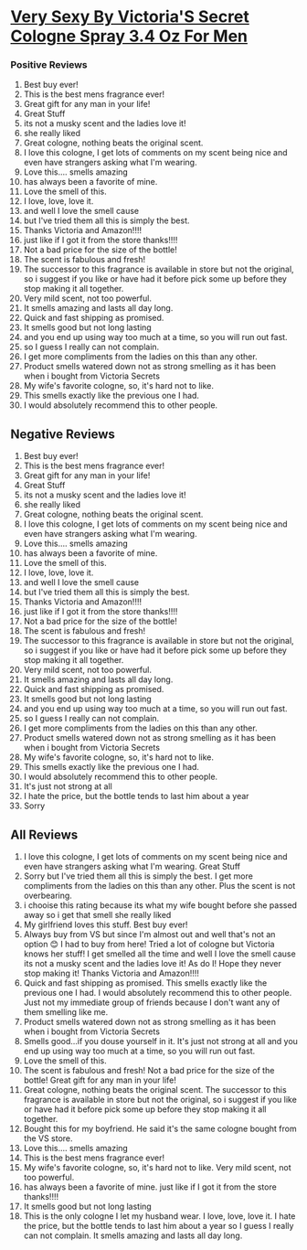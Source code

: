 # [Very Sexy By Victoria&#x27;S Secret Cologne Spray 3.4 Oz For Men](https://products.checkmycream.com/products/Very-Sexy-By-Victoria&#x27;S-Secret-Cologne-Spray-3.4-Oz-For-Men.html)

### Positive Reviews

<ol>
      <li>Best buy ever!</li>
      <li>This is the best mens fragrance ever!</li>
      <li>Great gift for any man in your life!</li>
      <li>Great Stuff</li>
      <li>its not a musky scent and the ladies love it!</li>
      <li>she really liked</li>
      <li>Great cologne, nothing beats the original scent.</li>
      <li>I love this cologne, I get lots of comments on my scent being nice and even have strangers asking what I&#x27;m wearing.</li>
      <li>Love this.... smells amazing</li>
      <li>has always been a favorite of mine.</li>
      <li>Love the smell of this.</li>
      <li>I love, love, love it.</li>
      <li>and well I love the smell cause</li>
      <li>but I&#x27;ve tried them all this is simply the best.</li>
      <li>Thanks Victoria and Amazon!!!!</li>
      <li>just like if I got it from the store thanks!!!!</li>
      <li>Not a bad price for the size of the bottle!</li>
      <li>The scent is fabulous and fresh!</li>
      <li>The successor to this fragrance is available in store but not the original, so i suggest if you like or have had it before pick some up before they stop making it all together.</li>
      <li>Very mild scent, not too powerful.</li>
      <li>It smells amazing and lasts all day long.</li>
      <li>Quick and fast shipping as promised.</li>
      <li>It smells good but not long lasting</li>
      <li>and you end up using way too much at a time, so you will run out fast.</li>
      <li>so I guess I really can not complain.</li>
      <li>I get more compliments from the ladies on this than any other.</li>
      <li>Product smells watered down not as strong smelling as it has been when i bought from Victoria Secrets</li>
      <li>My wife&#x27;s favorite cologne, so, it&#x27;s hard not to like.  </li>
      <li>This smells exactly like the previous one I had.</li>
      <li>I would absolutely recommend this to other people.</li>
</ol>


<h2>Negative Reviews</h2>
<ol>
<li> Best buy ever!</li>
<li> This is the best mens fragrance ever!</li>
<li> Great gift for any man in your life!</li>
<li> Great Stuff</li>
<li> its not a musky scent and the ladies love it!</li>
<li> she really liked</li>
<li> Great cologne, nothing beats the original scent.</li>
<li> I love this cologne, I get lots of comments on my scent being nice and even have strangers asking what I&#x27;m wearing.</li>
<li> Love this.... smells amazing</li>
<li> has always been a favorite of mine.</li>
<li> Love the smell of this.</li>
<li> I love, love, love it.</li>
<li> and well I love the smell cause</li>
<li> but I&#x27;ve tried them all this is simply the best.</li>
<li> Thanks Victoria and Amazon!!!!</li>
<li> just like if I got it from the store thanks!!!!</li>
<li> Not a bad price for the size of the bottle!</li>
<li> The scent is fabulous and fresh!</li>
<li> The successor to this fragrance is available in store but not the original, so i suggest if you like or have had it before pick some up before they stop making it all together.</li>
<li> Very mild scent, not too powerful.</li>
<li> It smells amazing and lasts all day long.</li>
<li> Quick and fast shipping as promised.</li>
<li> It smells good but not long lasting</li>
<li> and you end up using way too much at a time, so you will run out fast.</li>
<li> so I guess I really can not complain.</li>
<li> I get more compliments from the ladies on this than any other.</li>
<li> Product smells watered down not as strong smelling as it has been when i bought from Victoria Secrets</li>
<li> My wife&#x27;s favorite cologne, so, it&#x27;s hard not to like.  </li>
<li> This smells exactly like the previous one I had.</li>
<li> I would absolutely recommend this to other people.</li>
<li> It&#x27;s just not strong at all</li>
<li> I hate the price, but the bottle tends to last him about a year</li>
<li> Sorry</li>
</ol>

<h2>All Reviews</h2>

<ol>
    <li> I love this cologne, I get lots of comments on my scent being nice and even have strangers asking what I&#x27;m wearing. Great Stuff</li>
    <li> Sorry but I&#x27;ve tried them all this is simply the best. I get more compliments from the ladies on this than any other. Plus the scent is not overbearing.</li>
    <li> i chooise this rating because its what my wife bought  before she passed away so i get that smell she really liked</li>
    <li> My girlfriend loves this stuff. Best buy ever!</li>
    <li> Always buy from VS but since I&#x27;m almost out and well that&#x27;s not an option 😊 I had to buy from here! Tried a lot of cologne but Victoria knows her stuff! I get smelled all the time and well I love the smell cause its not a musky scent and the ladies love it! As do I! Hope they never stop making it! Thanks Victoria and Amazon!!!!</li>
    <li> Quick and fast shipping as promised. This smells exactly like the previous one I had. I would absolutely recommend this to other people. Just not my immediate group of friends because I don&#x27;t want any of them smelling like me.</li>
    <li> Product smells watered down not as strong smelling as it has been when i bought from Victoria Secrets</li>
    <li> Smells good...if you douse yourself in it.  It&#x27;s just not strong at all and you end up using way too much at a time, so you will run out fast.</li>
    <li> Love the smell of this.</li>
    <li> The scent is fabulous and fresh! Not a bad price for the size of the bottle! Great gift for any man in your life!</li>
    <li> Great cologne, nothing beats the original scent. The successor to this fragrance is available in store but not the original, so i suggest if you like or have had it before pick some up before they stop making it all together.</li>
    <li> Bought this for my boyfriend. He said it&#x27;s the same cologne bought from the VS store.</li>
    <li> Love this.... smells amazing</li>
    <li> This is the best mens fragrance ever!</li>
    <li> My wife&#x27;s favorite cologne, so, it&#x27;s hard not to like.  Very mild scent, not too powerful.</li>
    <li> has always been a favorite of mine. just like if I got it from the store thanks!!!!</li>
    <li> It smells good but not long lasting</li>
    <li> This is the only cologne I let my husband wear. I love, love, love it. I hate the price, but the bottle tends to last him about a year so I guess I really can not complain. It smells amazing and lasts all day long.</li>
</ol>




